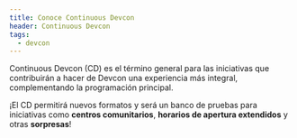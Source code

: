 ```yaml
---
title: Conoce Continuous Devcon
header: Continuous Devcon
tags:
  - devcon
---
```

Continuous Devcon (CD) es el término general para las iniciativas que contribuirán a hacer de Devcon una experiencia más integral, complementando la programación principal.

¡El CD permitirá nuevos formatos y será un banco de pruebas para iniciativas como **centros comunitarios**, **horarios de apertura extendidos** y otras **sorpresas**!